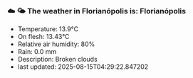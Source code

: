 ### ☁️ 🌤️  The weather in Florianópolis is: Florianópolis

- Temperature: 13.9°C
- On flesh: 13.43°C
- Relative air humidity: 80%
- Rain: 0.0 mm
- Description: Broken clouds
- last updated: 2025-08-15T04:29:22.847202
